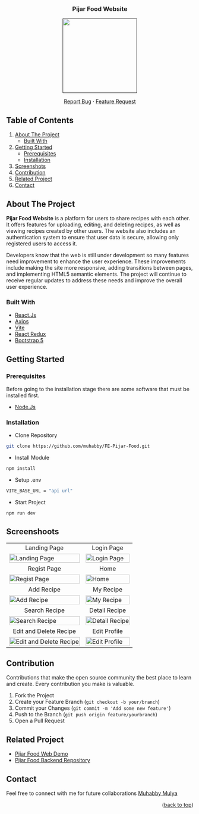 <div id="top"></div>

<div align="center">
  <h3 align="center">Pijar Food Website</h3>
  
  <a href="">
    <image align="center" width="200" src='https://res.cloudinary.com/dpasid4jl/image/upload/v1717380554/pijar-food-assets/pijar-food-logo/Pijar_Food_Logo_pwadca.png' />
  </a>

  <p></p>
  
  <p align="center">
    <a href="https://github.com/muhabby/FE-Pijar-Food/issues">Report Bug</a>
    ·
    <a href="https://github.com/muhabby/FE-Pijar-Food/issues">Feature Request</a>
  </p>
</div>

## Table of Contents

<div>
  <ol>
    <li>
      <a href="#about-the-project">About The Project</a>
      <ul>
        <li><a href="#built-with">Built With</a></li>
      </ul>
    </li>
    <li>
      <a href="#getting-started">Getting Started</a>
      <ul>
        <li><a href="#prerequisites">Prerequisites</a></li>
        <li><a href="#installation">Installation</a></li>
      </ul>
    </li>
    <li><a href="#screenshoots">Screenshots</a></li>
    <li><a href="#contribution">Contribution</a></li>
    <li><a href="#related-project">Related Project</a></li>
    <li><a href="#contact">Contact</a></li>
  </ol>
</div>

## About The Project

**Pijar Food Website** is a platform for users to share recipes with each other. It offers features for uploading, editing, and deleting recipes, as well as viewing recipes created by other users. The website also includes an authentication system to ensure that user data is secure, allowing only registered users to access it.

Developers know that the web is still under development so many features need improvement to enhance the user experience. These improvements include making the site more responsive, adding transitions between pages, and implementing HTML5 semantic elements. The project will continue to receive regular updates to address these needs and improve the overall user experience.

### Built With

- [React.Js](https://reactjs.org/)
- [Axios](https://axios-http.com/)
- [Vite](https://vitejs.dev/)
- [React Redux](https://react-redux.js.org/)
- [Bootstrap 5](https://getbootstrap.com/)

## Getting Started

### Prerequisites

Before going to the installation stage there are some software that must be installed first.

- [Node.Js](https://nodejs.org/en/download/)

### Installation

- Clone Repository
```sh
git clone https://github.com/muhabby/FE-Pijar-Food.git
```

- Install Module
```sh
npm install
```

- Setup .env
```sh
VITE_BASE_URL = "api url"
```

- Start Project
```sh
npm run dev
```

## Screenshoots

<p align="center" display=flex>
    <table>
        <tr>
            <td align="center">Landing Page</td>
            <td align="center">Login Page</td>
        </tr>
        <tr>
            <td><image src="https://res.cloudinary.com/dpasid4jl/image/upload/v1717984073/pijar-food-logo/Landing_Page_pn6k17.png" alt="Landing Page" width=100%></td>
            <td><image src="https://res.cloudinary.com/dpasid4jl/image/upload/v1717984070/pijar-food-logo/Login_ufze1n.png" alt="Login Page" width=100%/></td>
        </tr>
        <tr>
            <td align="center">Regist Page</td>
            <td align="center">Home</td>
        </tr>
        <tr>
            <td><image src="https://res.cloudinary.com/dpasid4jl/image/upload/v1717984072/pijar-food-logo/Regist_h5lrog.png" alt="Regist Page" width=100%></td>
            <td><image src="https://res.cloudinary.com/dpasid4jl/image/upload/v1717984071/pijar-food-logo/home_ot3vmw.png" alt="Home" width=100%/></td>
        </tr>
        <tr>
            <td align="center">Add Recipe</td>
            <td align="center">My Recipe</td>
        </tr>
        <tr>
            <td><image src="https://res.cloudinary.com/dpasid4jl/image/upload/v1717984069/pijar-food-logo/Add_Recipe_selzpi.png" alt="Add Recipe" width=100%></td>
            <td><image src="https://res.cloudinary.com/dpasid4jl/image/upload/v1717984073/pijar-food-logo/My_Recipe_fvzfsl.png" alt="My Recipe" width=100%/></td>
        </tr>
        <tr>
            <td align="center">Search Recipe</td>
            <td align="center">Detail Recipe</td>
        </tr>
        <tr>
            <td><image src="https://res.cloudinary.com/dpasid4jl/image/upload/v1717984072/pijar-food-logo/Search_re6gfx.png" alt="Search Recipe" width=100%></td>
            <td><image src="https://res.cloudinary.com/dpasid4jl/image/upload/v1717984073/pijar-food-logo/Detail_Recipe_s13trr.png" alt="Detail Recipe" width=100%/></td>
        </tr>
        <tr>
            <td align="center">Edit and Delete Recipe</td>
            <td align="center">Edit Profile</td>
        </tr>
        <tr>
            <td><image src="https://res.cloudinary.com/dpasid4jl/image/upload/v1717984204/pijar-food-logo/Edit_and_Delete_jexe7m.png" alt="Edit and Delete Recipe" width=100%></td>
            <td><image src="https://res.cloudinary.com/dpasid4jl/image/upload/v1717984071/pijar-food-logo/Update_Profile_jw8rkh.png" alt="Edit Profile" width=100%/></td>
        </tr>
    </table>  
</p>

## Contribution

Contributions that make the open source community the best place to learn and create. Every contribution you make is valuable.

1. Fork the Project
2. Create your Feature Branch (`git checkout -b your/branch`)
3. Commit your Changes (`git commit -m 'Add some new feature'`)
4. Push to the Branch (`git push origin feature/yourbranch`)
5. Open a Pull Request

## Related Project

- [Pijar Food Web Demo](https://pijar-food.vercel.app/)
- [Pijar Food Backend Repository](https://github.com/muhabby/BE-Pijar-Food)

## Contact

Feel free to connect with me for future collaborations [Muhabby Mulya](https://github.com/muhabby)

<p align="right">(<a href="#top">back to top</a>)</p>
